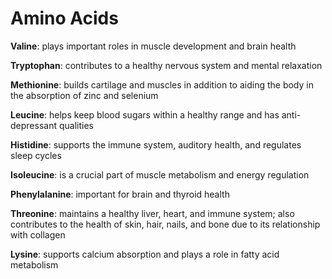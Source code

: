 # Amino Acids

**Valine**: plays important roles in muscle development and brain health

**Tryptophan**: contributes to a healthy nervous system and mental relaxation

**Methionine**: builds cartilage and muscles in addition to aiding the body in the absorption of zinc and selenium

**Leucine**: helps keep blood sugars within a healthy range and has anti-depressant qualities

**Histidine**: supports the immune system, auditory health, and regulates sleep cycles

**Isoleucine**: is a crucial part of muscle metabolism and energy regulation

**Phenylalanine**: important for brain and thyroid health

**Threonine**: maintains a healthy liver, heart, and immune system; also contributes to the health of skin, hair, nails, and bone due to its relationship with collagen

**Lysine**: supports calcium absorption and plays a role in fatty acid metabolism
